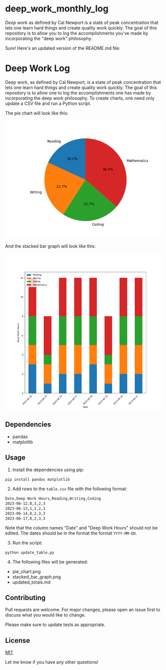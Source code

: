 # deep_work_monthly_log
 *Deep work* as defined by Cal Newport is a state of peak concentration that lets one learn hard things and create quality work quickly. The goal of this repository is to allow you to log the accomplishments you've made by incorporating the "deep work" philosophy. 

Sure! Here's an updated version of the README.md file:

# Deep Work Log

Deep work, as defined by Cal Newport, is a state of peak concentration that lets one learn hard things and create quality work quickly. The goal of this repository is to allow one to log the accomplishments one has made by incorporating the deep work philosophy. To create charts, one need only update a CSV file and run a Python script.

The pie chart will look like this:

![Sample Pie Chart](pie_chart.png)

And the stacked bar graph will look like this:

![Sample Stacked Bar Graph](stacked_bar_graph.png)

## Dependencies

- pandas
- matplotlib

## Usage

1. Install the dependencies using pip:

```
pip install pandas matplotlib
```

2. Add rows to the `table.csv` file with the following format:

```
Date,Deep Work Hours,Reading,Writing,Coding
2023-06-12,8,3,2,3
2023-06-13,1,1,2,1
2023-06-14,8,2,3,3
2023-06-17,8,2,3,3
```

Note that the column names "Date" and "Deep Work Hours" should not be edited. The dates should be in the format the format `YYYY-MM-DD`.

3. Run the script:

```
python update_table.py
```

4. The following files will be generated:

- pie_chart.png
- stacked_bar_graph.png
- updated_totals.md

## Contributing

Pull requests are welcome. For major changes, please open an issue first to discuss what you would like to change.

Please make sure to update tests as appropriate.

## License

[MIT](https://choosealicense.com/licenses/mit/)

Let me know if you have any other questions!












